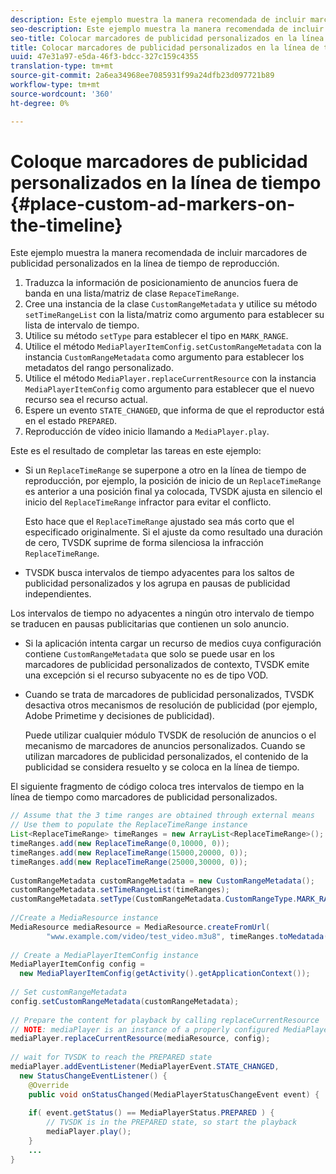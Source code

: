 ```yaml
---
description: Este ejemplo muestra la manera recomendada de incluir marcadores de publicidad personalizados en la línea de tiempo de reproducción.
seo-description: Este ejemplo muestra la manera recomendada de incluir marcadores de publicidad personalizados en la línea de tiempo de reproducción.
seo-title: Colocar marcadores de publicidad personalizados en la línea de tiempo
title: Colocar marcadores de publicidad personalizados en la línea de tiempo
uuid: 47e31a97-e5da-46f3-bdcc-327c159c4355
translation-type: tm+mt
source-git-commit: 2a6ea34968ee7085931f99a24dfb23d097721b89
workflow-type: tm+mt
source-wordcount: '360'
ht-degree: 0%

---
```



# Coloque marcadores de publicidad personalizados en la línea de tiempo {#place-custom-ad-markers-on-the-timeline}

Este ejemplo muestra la manera recomendada de incluir marcadores de publicidad personalizados en la línea de tiempo de reproducción.

1. Traduzca la información de posicionamiento de anuncios fuera de banda en una lista/matriz de clase `RepaceTimeRange`.
1. Cree una instancia de la clase `CustomRangeMetadata` y utilice su método `setTimeRangeList` con la lista/matriz como argumento para establecer su lista de intervalo de tiempo.
1. Utilice su método `setType` para establecer el tipo en `MARK_RANGE`.
1. Utilice el método `MediaPlayerItemConfig.setCustomRangeMetadata` con la instancia `CustomRangeMetadata` como argumento para establecer los metadatos del rango personalizado.
1. Utilice el método `MediaPlayer.replaceCurrentResource` con la instancia `MediaPlayerItemConfig` como argumento para establecer que el nuevo recurso sea el recurso actual.
1. Espere un evento `STATE_CHANGED`, que informa de que el reproductor está en el estado `PREPARED`.
1. Reproducción de vídeo inicio llamando a `MediaPlayer.play`.

Este es el resultado de completar las tareas en este ejemplo:

* Si un `ReplaceTimeRange` se superpone a otro en la línea de tiempo de reproducción, por ejemplo, la posición de inicio de un `ReplaceTimeRange` es anterior a una posición final ya colocada, TVSDK ajusta en silencio el inicio del `ReplaceTimeRange` infractor para evitar el conflicto.

   Esto hace que el `ReplaceTimeRange` ajustado sea más corto que el especificado originalmente. Si el ajuste da como resultado una duración de cero, TVSDK suprime de forma silenciosa la infracción `ReplaceTimeRange`.

* TVSDK busca intervalos de tiempo adyacentes para los saltos de publicidad personalizados y los agrupa en pausas de publicidad independientes.

Los intervalos de tiempo no adyacentes a ningún otro intervalo de tiempo se traducen en pausas publicitarias que contienen un solo anuncio.

* Si la aplicación intenta cargar un recurso de medios cuya configuración contiene `CustomRangeMetadata` que solo se puede usar en los marcadores de publicidad personalizados de contexto, TVSDK emite una excepción si el recurso subyacente no es de tipo VOD.

* Cuando se trata de marcadores de publicidad personalizados, TVSDK desactiva otros mecanismos de resolución de publicidad (por ejemplo, Adobe Primetime y decisiones de publicidad).

   Puede utilizar cualquier módulo TVSDK de resolución de anuncios o el mecanismo de marcadores de anuncios personalizados. Cuando se utilizan marcadores de publicidad personalizados, el contenido de la publicidad se considera resuelto y se coloca en la línea de tiempo.

El siguiente fragmento de código coloca tres intervalos de tiempo en la línea de tiempo como marcadores de publicidad personalizados.

```java
// Assume that the 3 time ranges are obtained through external means 
// Use them to populate the ReplaceTimeRange instance 
List<ReplaceTimeRange> timeRanges = new ArrayList<ReplaceTimeRange>(); 
timeRanges.add(new ReplaceTimeRange(0,10000, 0)); 
timeRanges.add(new ReplaceTimeRange(15000,20000, 0)); 
timeRanges.add(new ReplaceTimeRange(25000,30000, 0)); 
 
CustomRangeMetadata customRangeMetadata = new CustomRangeMetadata(); 
customRangeMetadata.setTimeRangeList(timeRanges); 
customRangeMetadata.setType(CustomRangeMetadata.CustomRangeType.MARK_RANGE); 
 
//Create a MediaResource instance 
MediaResource mediaResource = MediaResource.createFromUrl( 
        "www.example.com/video/test_video.m3u8", timeRanges.toMedatada(null)); 
 
// Create a MediaPlayerItemConfig instance 
MediaPlayerItemConfig config =  
  new MediaPlayerItemConfig(getActivity().getApplicationContext()); 
 
// Set customRangeMetadata 
config.setCustomRangeMetadata(customRangeMetadata); 
 
// Prepare the content for playback by calling replaceCurrentResource 
// NOTE: mediaPlayer is an instance of a properly configured MediaPlayer  
mediaPlayer.replaceCurrentResource(mediaResource, config); 
 
// wait for TVSDK to reach the PREPARED state 
mediaPlayer.addEventListener(MediaPlayerEvent.STATE_CHANGED,  
  new StatusChangeEventListener() { 
    @Override 
    public void onStatusChanged(MediaPlayerStatusChangeEvent event) { 
 
    if( event.getStatus() == MediaPlayerStatus.PREPARED ) { 
        // TVSDK is in the PREPARED state, so start the playback  
        mediaPlayer.play(); 
    } 
    ... 
}
```

